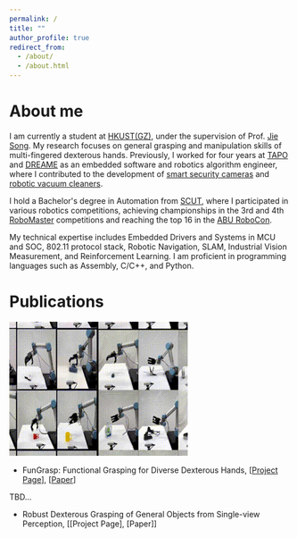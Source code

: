 ```yaml
---
permalink: /
title: ""
author_profile: true
redirect_from: 
  - /about/
  - /about.html
---
```


# About me

I am currently a student at [HKUST(GZ)](https://www.hkust-gz.edu.cn/), under the supervision of Prof. [Jie Song]("https://facultyprofiles.hkust-gz.edu.cn/faculty-personal-page/SONG-Jie/jsongroas"). My research focuses on general grasping and manipulation skills of multi-fingered dexterous hands. Previously, I worked for four years at [TAPO](https://www.tapo.com/en/) and [DREAME](https://www.dreametech.com/?srsltid=AfmBOopjTLrnPBuzvDYJRBLCjDf-zoXCgxdxI4_0B7PR0jSNGym5bSyC) as an embedded software and robotics algorithm engineer, where I contributed to the development of [smart security cameras](https://www.tp-link.com/us/home-networking/cloud-camera/tapo-c320ws/) and [robotic vacuum cleaners](https://www.tp-link.com/us/smart-home/robot-vacuum/tapo-rv30c-plus/).

I hold a Bachelor's degree in Automation from [SCUT](https://www.scut.edu.cn/en/), where I participated in various robotics competitions, achieving championships in the 3rd and 4th [RoboMaster](https://www.robomaster.com/en-US) competitions and reaching the top 16 in the [ABU RoboCon](http://aburobocon2019.mnb.mn/en/gallery/show/50).

My technical expertise includes Embedded Drivers and Systems in MCU and SOC, 802.11 protocol stack, Robotic Navigation, SLAM, Industrial Vision Measurement, and Reinforcement Learning. I am proficient in programming languages such as Assembly, C/C++, and Python.

# Publications

![image](../images/fungrasp.gif)

* FunGrasp: Functional Grasping for Diverse Dexterous Hands, [[Project Page](https://hly-123.github.io/FunGrasp/)], [[Paper](https://arxiv.org/pdf/2411.16755)]

TBD...


* Robust Dexterous Grasping of General Objects from Single-view Perception, [[Project Page], [Paper]]

